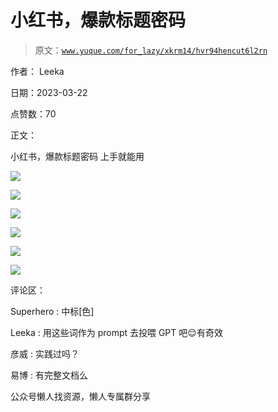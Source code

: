 # 小红书，爆款标题密码

> 原文：[`www.yuque.com/for_lazy/xkrm14/hvr94hencut6l2rn`](https://www.yuque.com/for_lazy/xkrm14/hvr94hencut6l2rn)



作者： Leeka



日期：2023-03-22



点赞数：70

<ne-card data-card-name="hr" data-card-type="block" id="ypFz9" data-event-boundary="card">

正文：



小红书，爆款标题密码 上手就能用



<ne-card data-card-name="image" data-card-type="inline" id="POkXU" data-event-boundary="card">![](img/854ec09a55a0c89b9f0515ad68775f3d.png)</ne-card>



<ne-card data-card-name="image" data-card-type="inline" id="STsbd" data-event-boundary="card">![](img/34a887dd7c4c1caa4c1dacaebd9c02b5.png)</ne-card>



<ne-card data-card-name="image" data-card-type="inline" id="xalm8" data-event-boundary="card">![](img/5a11aae2f5a542787d5196329ee7cb77.png)</ne-card>



<ne-card data-card-name="image" data-card-type="inline" id="h3QGO" data-event-boundary="card">![](img/8b3431f4d507f6ee519dd29d730fe262.png)</ne-card>



<ne-card data-card-name="image" data-card-type="inline" id="Vuaf0" data-event-boundary="card">![](img/f5e4d43d5e1a6b759e1faa70203f80aa.png)</ne-card>



<ne-card data-card-name="image" data-card-type="inline" id="ExRuL" data-event-boundary="card">![](img/cf64833b21db1a821595612000563815.png)</ne-card>

<ne-card data-card-name="hr" data-card-type="block" id="TpBPe" data-event-boundary="card">

评论区：



Superhero : 中标[色]



Leeka : 用这些词作为 prompt 去投喂 GPT 吧😌有奇效



彦威 : 实践过吗？



易博 : 有完整文档么

<ne-card data-card-name="hr" data-card-type="block" id="TaoOC" data-event-boundary="card">

公众号懒人找资源，懒人专属群分享

</ne-card></ne-card></ne-card>